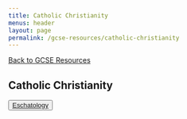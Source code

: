 ```yaml
---
title: Catholic Christianity
menus: header
layout: page
permalink: /gcse-resources/catholic-christianity
---
```

[Back to GCSE Resources](/gcse-resources)
## Catholic Christianity

<!-- [Creation](/gcse-resources/catholic-christianity/creation) -->

<button class="btn btn-dark btn-lg">[Eschatology](/gcse-resources/catholic-christianity/eschatology)</button>

<!-- <iframe width="853" height="505" src="https://www.youtube.com/embed/0PfvcfkGGIY" frameborder="0" allow="accelerometer; autoplay; encrypted-media; gyroscope; picture-in-picture" allowfullscreen></iframe> -->
